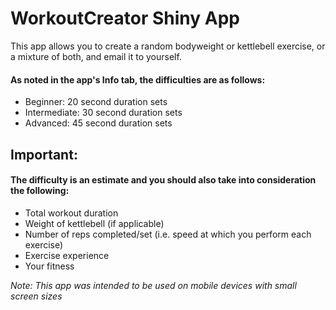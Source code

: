 # WorkoutCreator Shiny App

This app allows you to create a random bodyweight or kettlebell exercise, or a mixture of both, and email it to yourself.

#### As noted in the app's Info tab, the difficulties are as follows:
* Beginner: 20 second duration sets
* Intermediate: 30 second duration sets
* Advanced: 45 second duration sets

## **Important:**
#### The difficulty is an estimate and you should also take into consideration the following:
* Total workout duration
* Weight of kettlebell (if applicable)
* Number of reps completed/set (i.e. speed at which you perform each exercise)
* Exercise experience
* Your fitness


_Note: This app was intended to be used on mobile devices with small screen sizes_
